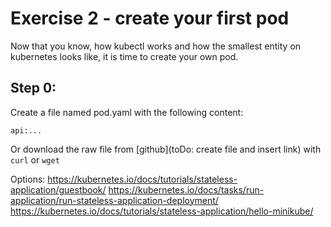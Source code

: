 # Exercise 2 - create your first pod
Now that you know, how kubectl works and how the smallest entity on kubernetes looks like, it is time to create your own pod.

## Step 0:
Create a file named pod.yaml with the following content:
```
api:...
```
Or download the raw file from [github](toDo: create file and insert link) with `curl` or `wget`

>
Options: https://kubernetes.io/docs/tutorials/stateless-application/guestbook/
https://kubernetes.io/docs/tasks/run-application/run-stateless-application-deployment/
https://kubernetes.io/docs/tutorials/stateless-application/hello-minikube/
